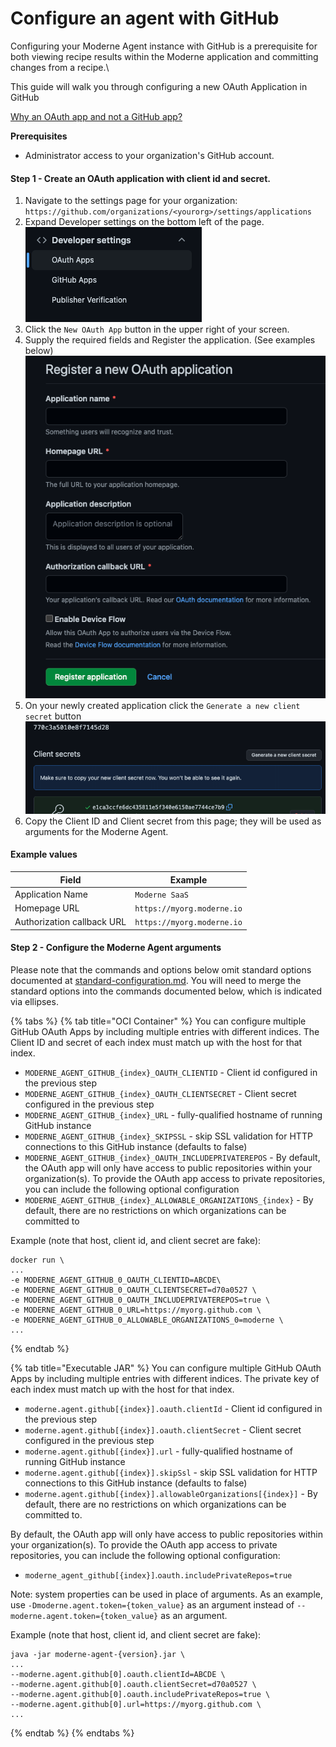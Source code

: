 # Configure an agent with GitHub

Configuring your Moderne Agent instance with GitHub is a prerequisite for both viewing recipe results within the Moderne application and committing changes from a recipe.\


This guide will walk you through configuring a new OAuth Application in GitHub

[Why an OAuth app and not a GitHub app?](../../references/github-permissions.md)

**Prerequisites**

* Administrator access to your organization's GitHub account.

#### Step 1 - Create an OAuth application with client id and secret.

1. Navigate to the settings page for your organization: `https://github.com/organizations/<yourorg>/settings/applications`
2. Expand Developer settings on the bottom left of the page.![](<../../.gitbook/assets/Screen Shot 2022-05-19 at 12.56.51 PM.png>)
3. Click the `New OAuth App` button in the upper right of your screen.
4. Supply the required fields and Register the application.  (See examples below)                                  ![](<../../.gitbook/assets/Screen Shot 2022-05-19 at 1.01.11 PM.png>)
5. On your newly created application click the `Generate a new client secret` button\
   ![](<../../.gitbook/assets/Screen Shot 2022-05-19 at 1.17.35 PM.png>)
6. Copy the Client ID and Client secret from this page; they will be used as arguments for the Moderne Agent. &#x20;

#### **Example values**

| Field                      | Example                    |
| -------------------------- | -------------------------- |
| Application Name           | `Moderne SaaS`             |
| Homepage URL               | `https://myorg.moderne.io` |
| Authorization callback URL | `https://myorg.moderne.io` |

#### Step 2 - Configure the Moderne Agent arguments

Please note that the commands and options below omit standard options documented at [standard-configuration.md](standard-configuration.md "mention"). You will need to merge the standard options into the commands documented below, which is indicated via ellipses.

{% tabs %}
{% tab title="OCI Container" %}
You can configure multiple GitHub OAuth Apps by including multiple entries with different indices. The Client ID and secret of each index must match up with the host for that index.

* `MODERNE_AGENT_GITHUB_{index}_OAUTH_CLIENTID` - Client id configured in the previous step
* `MODERNE_AGENT_GITHUB_{index}_OAUTH_CLIENTSECRET` - Client secret configured in the previous step
* `MODERNE_AGENT_GITHUB_{index}_URL` - fully-qualified hostname of running GitHub instance
* `MODERNE_AGENT_GITHUB_{index}_SKIPSSL` - skip SSL validation for HTTP connections to this GitHub instance (defaults to false)
* `MODERNE_AGENT_GITHUB_{index}_OAUTH_INCLUDEPRIVATEREPOS` - By default, the OAuth app will only have access to public repositories within your organization(s). To provide the OAuth app access to private repositories, you can include the following optional configuration
* `MODERNE_AGENT_GITHUB_{index}_ALLOWABLE_ORGANIZATIONS_{index}` - By default, there are no restrictions on which organizations can be committed to



Example (note that host, client id,  and client secret are fake):

```
docker run \
...
-e MODERNE_AGENT_GITHUB_0_OAUTH_CLIENTID=ABCDE\
-e MODERNE_AGENT_GITHUB_0_OAUTH_CLIENTSECRET=d70a0527 \
-e MODERNE_AGENT_GITHUB_0_OAUTH_INCLUDEPRIVATEREPOS=true \
-e MODERNE_AGENT_GITHUB_0_URL=https://myorg.github.com \
-e MODERNE_AGENT_GITHUB_0_ALLOWABLE_ORGANIZATIONS_0=moderne \
...
```
{% endtab %}

{% tab title="Executable JAR" %}
You can configure multiple GitHub OAuth Apps by including multiple entries with different indices. The private key of each index must match up with the host for that index.

* `moderne.agent.github[{index}].oauth.clientId` - Client id configured in the previous step
* `moderne.agent.github[{index}].oauth.clientSecret` - Client secret configured in the previous step
* `moderne.agent.github[{index}].url` - fully-qualified hostname of running GitHub instance
* `moderne.agent.github[{index}].skipSsl` - skip SSL validation for HTTP connections to this GitHub instance (defaults to false)
* `moderne.agent.github[{index}].allowableOrganizations[{index}]` - By default, there are no restrictions on which organizations can be committed to.&#x20;



By default, the OAuth app will only have access to public repositories within your organization(s). To provide the OAuth app access to private repositories, you can include the following optional configuration:

* `moderne_agent_github[{index}]`.`oauth.includePrivateRepos=true`



Note: system properties can be used in place of arguments. As an example, use `-Dmoderne.agent.token={token_value}` as an argument instead of `--moderne.agent.token={token_value}` as an argument.

Example (note that host, client id,  and client secret are fake):

```
java -jar moderne-agent-{version}.jar \
...
--moderne.agent.github[0].oauth.clientId=ABCDE \
--moderne.agent.github[0].oauth.clientSecret=d70a0527 \
--moderne.agent.github[0].oauth.includePrivateRepos=true \
--moderne.agent.github[0].url=https://myorg.github.com \
...
```
{% endtab %}
{% endtabs %}

